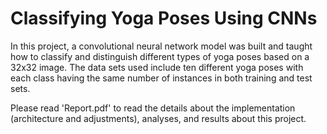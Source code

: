 # Classifying Yoga Poses Using CNNs
In this project, a convolutional neural network model was built and taught how to classify and distinguish different types of yoga poses based on a 32x32 image. The data sets used include ten different yoga poses with each class having the same number of instances in both training and test sets.

Please read 'Report.pdf' to read the details about the implementation (architecture and adjustments), analyses, and results about this project.